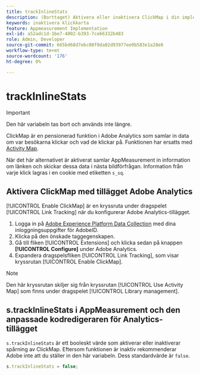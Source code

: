 ```yaml
---
title: trackInlineStats
description: (Borttaget) Aktivera eller inaktivera ClickMap i din implementering.
keywords: inaktivera klickkarta
feature: Appmeasurement Implementation
exl-id: a52adc1d-1be7-4002-b393-7ce66332b483
role: Admin, Developer
source-git-commit: 665bd68d7ebc08f0da02d93977ee0b583e1a28e6
workflow-type: tm+mt
source-wordcount: '176'
ht-degree: 0%

---
```


# trackInlineStats

>[!IMPORTANT]
>
>Den här variabeln tas bort och används inte längre.

ClickMap är en pensionerad funktion i Adobe Analytics som samlar in data om var besökarna klickar och vad de klickar på. Funktionen har ersatts med [Activity Map](/help/analyze/activity-map/overview.md).

När det här alternativet är aktiverat samlar AppMeasurement in information om länken och skickar dessa data i nästa bildförfrågan. Information från varje klick lagras i en cookie med etiketten `s_sq`.

## Aktivera ClickMap med tillägget Adobe Analytics

[!UICONTROL Enable ClickMap] är en kryssruta under dragspelet [!UICONTROL Link Tracking] när du konfigurerar Adobe Analytics-tillägget.

1. Logga in på [Adobe Experience Platform Data Collection](https://experience.adobe.com/data-collection) med dina inloggningsuppgifter för AdobeID.
2. Klicka på den önskade taggegenskapen.
3. Gå till fliken [!UICONTROL Extensions] och klicka sedan på knappen **[!UICONTROL Configure]** under Adobe Analytics.
4. Expandera dragspelsfliken [!UICONTROL Link Tracking], som visar kryssrutan [!UICONTROL Enable ClickMap].

>[!NOTE]
>
>Den här kryssrutan skiljer sig från kryssrutan [!UICONTROL Use Activity Map] som finns under dragspelet [!UICONTROL Library management].

## s.trackInlineStats i AppMeasurement och den anpassade kodredigeraren för Analytics-tillägget

`s.trackInlineStats` är ett booleskt värde som aktiverar eller inaktiverar spårning av ClickMap. Eftersom funktionen är inaktiv rekommenderar Adobe inte att du ställer in den här variabeln. Dess standardvärde är `false`.

```js
s.trackInlineStats = false;
```
